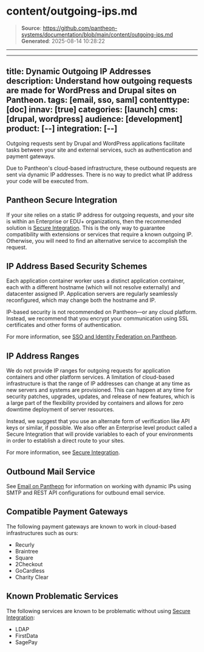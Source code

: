 # content/outgoing-ips.md

> **Source**: https://github.com/pantheon-systems/documentation/blob/main/content/outgoing-ips.md
> **Generated**: 2025-08-14 10:28:22

---

---
title: Dynamic Outgoing IP Addresses
description: Understand how outgoing requests are made for WordPress and Drupal sites on Pantheon.
tags: [email, sso, saml]
contenttype: [doc]
innav: [true]
categories: [launch]
cms: [drupal, wordpress]
audience: [development]
product: [--]
integration: [--]
---
Outgoing requests sent by Drupal and WordPress applications facilitate tasks between your site and external services, such as authentication and payment gateways.

<Alert title="Note" type="info">
Due to Pantheon's cloud-based infrastructure, these outbound requests are sent via dynamic IP addresses. There is no way to predict what IP address your code will be executed from.
</Alert>

## Pantheon Secure Integration
If your site relies on a static IP address for outgoing requests, and your site is within an Enterprise or EDU+ organizations, then the recommended solution is [Secure Integration](/guides/secure-development/secure-integration). This is the only way to guarantee compatibility with extensions or services that require a known outgoing IP. Otherwise, you will need to find an alternative service to accomplish the request.

## IP Address Based Security Schemes
Each application container worker uses a distinct application container, each with a different hostname (which will not resolve externally) and datacenter assigned IP. Application servers are regularly seamlessly reconfigured, which may change both the hostname and IP.

IP-based security is not recommended on Pantheon—or any cloud platform. Instead, we recommend that you encrypt your communication using SSL certificates and other forms of authentication.

For more information, see [SSO and Identity Federation on Pantheon](/guides/sso/#ip-based-security-considerations).

## IP Address Ranges
We do not provide IP ranges for outgoing requests for application containers and other platform services. A limitation of cloud-based infrastructure is that the range of IP addresses can change at any time as new servers and systems are provisioned. This can happen at any time for security patches, upgrades, updates, and release of new features, which is a large part of the flexibility provided by containers and allows for zero downtime deployment of server resources.

Instead, we suggest that you use an alternate form of verification like API keys or similar, if possible. We also offer an Enterprise level product called a Secure Integration that will provide variables to each of your environments in order to establish a direct route to your sites.

For more information, see [Secure Integration](/guides/secure-development/secure-integration).

## Outbound Mail Service
See [Email on Pantheon](/email) for information on working with dynamic IPs using SMTP and REST API configurations for outbound email service.

## Compatible Payment Gateways
The following payment gateways are known to work in cloud-based infrastructures such as ours:

- Recurly
- Braintree
- Square
- 2Checkout
- GoCardless
- Charity Clear


## Known Problematic Services
The following services are known to be problematic without using [Secure Integration](/guides/secure-development/secure-integration):

- LDAP
- FirstData
- SagePay
